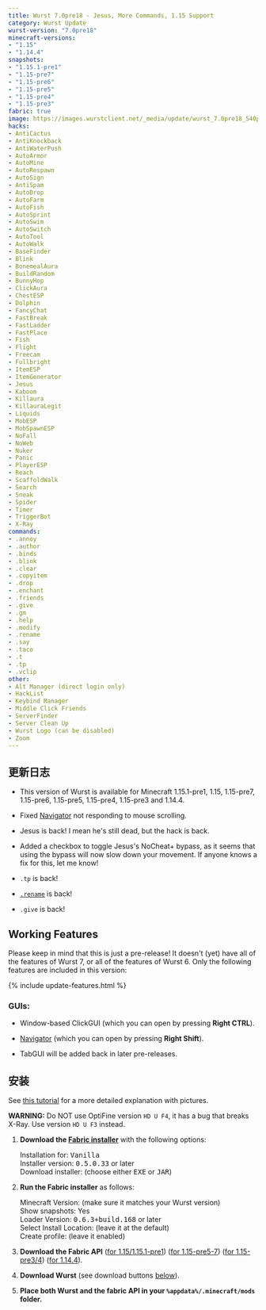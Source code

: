 ```yaml
---
title: Wurst 7.0pre18 - Jesus, More Commands, 1.15 Support
category: Wurst Update
wurst-version: "7.0pre18"
minecraft-versions:
- "1.15"
- "1.14.4"
snapshots:
- "1.15.1-pre1"
- "1.15-pre7"
- "1.15-pre6"
- "1.15-pre5"
- "1.15-pre4"
- "1.15-pre3"
fabric: true
image: https://images.wurstclient.net/_media/update/wurst_7.0pre18_540p.webp
hacks:
- AntiCactus
- AntiKnockback
- AntiWaterPush
- AutoArmor
- AutoMine
- AutoRespawn
- AutoSign
- AntiSpam
- AutoDrop
- AutoFarm
- AutoFish
- AutoSprint
- AutoSwim
- AutoSwitch
- AutoTool
- AutoWalk
- BaseFinder
- Blink
- BonemealAura
- BuildRandom
- BunnyHop
- ClickAura
- ChestESP
- Dolphin
- FancyChat
- FastBreak
- FastLadder
- FastPlace
- Fish
- Flight
- Freecam
- Fullbright
- ItemESP
- ItemGenerator
- Jesus
- Kaboom
- Killaura
- KillauraLegit
- Liquids
- MobESP
- MobSpawnESP
- NoFall
- NoWeb
- Nuker
- Panic
- PlayerESP
- Reach
- ScaffoldWalk
- Search
- Sneak
- Spider
- Timer
- TriggerBot
- X-Ray
commands:
- .annoy
- .author
- .binds
- .blink
- .clear
- .copyitem
- .drop
- .enchant
- .friends
- .give
- .gm
- .help
- .modify
- .rename
- .say
- .taco
- .t
- .tp
- .vclip
other:
- Alt Manager (direct login only)
- HackList
- Keybind Manager
- Middle Click Friends
- ServerFinder
- Server Clean Up
- Wurst Logo (can be disabled)
- Zoom
---
```

## 更新日志

- This version of Wurst is available for Minecraft 1.15.1-pre1, 1.15, 1.15-pre7, 1.15-pre6, 1.15-pre5, 1.15-pre4, 1.15-pre3 and 1.14.4.

- Fixed [Navigator](https://wurst.wiki/navigator) not responding to mouse scrolling.

- Jesus is back! I mean he's still dead, but the hack is back.

- Added a checkbox to toggle Jesus's NoCheat+ bypass, as it seems that using the bypass will now slow down your movement. If anyone knows a fix for this, let me know!

- `.tp` is back!

- [`.rename`](https://wurst.wiki/cmd/rename) is back!

- `.give` is back!

## Working Features

Please keep in mind that this is just a pre-release! It doesn't (yet) have all of the features of Wurst 7, or all of the features of Wurst 6. Only the following features are included in this version:

{% include update-features.html %}

### GUIs:

- Window-based ClickGUI (which you can open by pressing **Right CTRL**).

- [Navigator](https://wurst.wiki/navigator) (which you can open by pressing **Right Shift**).

- TabGUI will be added back in later pre-releases.

## 安装

See [this tutorial](/tutorials/wurst-7-optifine/) for a more detailed explanation with pictures.

**WARNING:** Do NOT use OptiFine version `HD U F4`, it has a bug that breaks X-Ray. Use version `HD U F3` instead.

1. **Download the <a href="https://fabricmc.net/use/installer/" target="_blank" rel="nofollow">Fabric installer</a>** with the following options:

   Installation for: <kbd>Vanilla</kbd>  
   Installer version: <kbd>0.5.0.33</kbd> or later  
   Download installer: (choose either <kbd>EXE</kbd> or <kbd>JAR</kbd>)

1. **Run the Fabric installer** as follows:

   Minecraft Version: (make sure it matches your Wurst version)  
   Show snapshots: Yes  
   Loader Version: <kbd>0.6.3+build.168</kbd> or later  
   Select Install Location: (leave it at the default)  
   Create profile: (leave it enabled)

1. **Download the Fabric API**
(<a href="https://www.curseforge.com/minecraft/mc-mods/fabric-api/download/2839348" target="_blank" rel="nofollow">for 1.15/1.15.1-pre1</a>)
(<a href="https://www.curseforge.com/minecraft/mc-mods/fabric-api/download/2837013" target="_blank" rel="nofollow">for 1.15-pre5-7</a>)
(<a href="https://www.curseforge.com/minecraft/mc-mods/fabric-api/download/2834053" target="_blank" rel="nofollow">for 1.15-pre3/4</a>)
(<a href="https://www.curseforge.com/minecraft/mc-mods/fabric-api/download/2810785" target="_blank" rel="nofollow">for 1.14.4</a>).

1. **Download Wurst** (see download buttons [below](#downloads)).

1. **Place both Wurst and the fabric API in your `%appdata%/.minecraft/mods` folder.**
